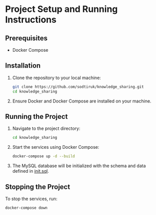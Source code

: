 # Project Setup and Running Instructions

## Prerequisites

- Docker Compose

## Installation

1. Clone the repository to your local machine:
    ```sh
    git clone https://github.com/sodtiruk/knowledge_sharing.git
    cd knowledge_sharing
    ```

2. Ensure Docker and Docker Compose are installed on your machine.

## Running the Project

1. Navigate to the project directory:
    ```sh
    cd knowledge_sharing
    ```

2. Start the services using Docker Compose:
    ```sh
    docker-compose up -d --build
    ```

3. The MySQL database will be initialized with the schema and data defined in [init.sql](http://_vscodecontentref_/1).

## Stopping the Project

To stop the services, run:
```sh
docker-compose down
```